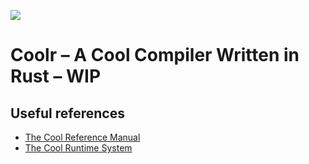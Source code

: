 ![](https://github.com/AndreiDuma/Coolr/actions/workflows/rust.yml/badge.svg?event=push)

# Coolr – A Cool Compiler Written in Rust – WIP

## Useful references

- [The Cool Reference Manual](https://theory.stanford.edu/~aiken/software/cool/cool-manual.pdf)
- [The Cool Runtime System](https://web.stanford.edu/class/cs143/materials/cool-runtime.pdf)
